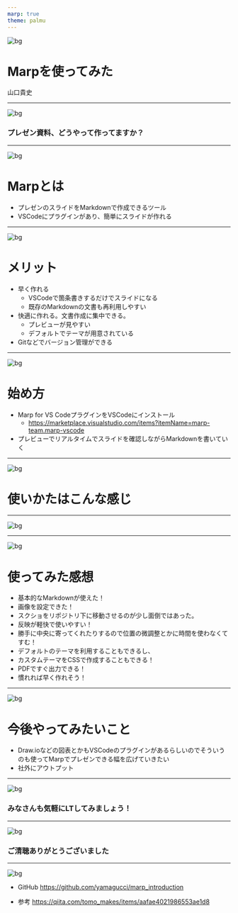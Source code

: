 ```yaml
---
marp: true
theme: palmu
---
```

<!--
class: title
-->
![bg](images/bg_palmu.png)
# Marpを使ってみた
山口貴史

---
<!--
class: title
-->
![bg](images/bg_palmu.png)
### プレゼン資料、どうやって作ってますか？

---
<!--
class: slides
-->
![bg](images/bg_palmu.png)
# Marpとは
- プレゼンのスライドをMarkdownで作成できるツール
- VSCodeにプラグインがあり、簡単にスライドが作れる
  
---
<!--
class: slides
-->
![bg](images/bg_palmu.png)
# メリット

- 早く作れる
  - VSCodeで箇条書きするだけでスライドになる
  - 既存のMarkdownの文書も再利用しやすい
- 快適に作れる。文書作成に集中できる。
  - プレビューが見やすい
  - デフォルトでテーマが用意されている
- Gitなどでバージョン管理ができる


---
<!--
class: slides
-->
![bg](images/bg_palmu.png)
# 始め方

- Marp for VS CodeプラグインをVSCodeにインストール
  - https://marketplace.visualstudio.com/items?itemName=marp-team.marp-vscode
- プレビューでリアルタイムでスライドを確認しながらMarkdownを書いていく

---
<!--
class: title
-->
![bg](images/bg_palmu.png)
# 使いかたはこんな感じ


---
![bg](images/image1.png)

---
<!--
class: slides
-->
![bg](images/bg_palmu.png)
# 使ってみた感想

- 基本的なMarkdownが使えた！
- 画像を設定できた！
- スクショをリポジトリ下に移動させるのが少し面倒ではあった。
- 反映が軽快で使いやすい！
- 勝手に中央に寄ってくれたりするので位置の微調整とかに時間を使わなくてすむ！
- デフォルトのテーマを利用することもできるし、
- カスタムテーマをCSSで作成することもできる！
- PDFですぐ出力できる！
- 慣れれば早く作れそう！
  
---
<!--
class: slides
-->
![bg](images/bg_palmu.png)
# 今後やってみたいこと
- Draw.ioなどの図表とかもVSCodeのプラグインがあるらしいのでそういうのも使ってMarpでプレゼンできる幅を広げていきたい
- 社外にアウトプット
---
<!--
class: title
-->
![bg](images/bg_palmu.png)
### みなさんも気軽にLTしてみましょう！

---
<!--
class: title
-->
![bg](images/bg_palmu.png)
### ご清聴ありがとうございました

---
<!--
class: slides
-->
![bg](images/bg_palmu.png)
- GitHub
https://github.com/yamagucci/marp_introduction

- 参考
https://qiita.com/tomo_makes/items/aafae4021986553ae1d8